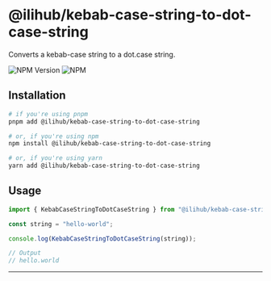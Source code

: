# @ilihub/kebab-case-string-to-dot-case-string

Converts a kebab-case string to a dot.case string.

![NPM Version](https://img.shields.io/npm/v/%40ilihub%2Fkebab-case-string-to-dot-case-string?color=33cd56&logo=npm)
![NPM](https://img.shields.io/npm/l/%40ilihub%2Fkebab-case-string-to-dot-case-string)

## Installation

```bash
# if you're using pnpm
pnpm add @ilihub/kebab-case-string-to-dot-case-string

# or, if you're using npm
npm install @ilihub/kebab-case-string-to-dot-case-string

# or, if you're using yarn
yarn add @ilihub/kebab-case-string-to-dot-case-string
```

## Usage

```javascript
import { KebabCaseStringToDotCaseString } from "@ilihub/kebab-case-string-to-dot-case-string";

const string = "hello-world";

console.log(KebabCaseStringToDotCaseString(string));

// Output
// hello.world
```

---
